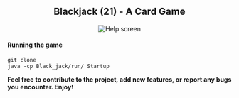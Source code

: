 <h2 style="text-align: center;">Blackjack (21) - A Card Game</h2>

<p align="center">
  <img src="jerreWebrepo/Black_jack/run/blackjack.png](https://github.com/jesse-rr/Webrepo/blob/main/Black_jack/run/blackjack.png" alt="Help screen">
</p>

#### Running the game 

```
git clone
java -cp Black_jack/run/ Startup
```

__Feel free to contribute to the project, add new features, or report any bugs you encounter. Enjoy!__
